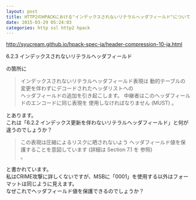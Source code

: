 ```yaml
---
layout: post
title: HTTP2のHPACKにおける"インデックスされないリテラルヘッダフィールド"について
date: 2015-03-29 05:24:03
categories: http ssl http2 hpack
---
```

<!-- {% raw %} -->
<p><a href="http://syucream.github.io/hpack-spec-ja/header-compression-10-ja.html" rel="nofollow">http://syucream.github.io/hpack-spec-ja/header-compression-10-ja.html</a></p>

<p>6.2.3 インデックスされないリテラルヘッダフィールド</p>

<p>の箇所に</p>

<blockquote>
  <p>インデックスされないリテラルヘッダフィールド表現は 動的テーブルの変更を伴わずにデコードされたヘッダリストへの<br>
  ヘッダフィールドの追加を引き起こします。 中継者はこのヘッダフィールドのエンコードに同じ表現を 使用しなければなりません (MUST) 。</p>
</blockquote>

<p>とあります。<br>
これは「6.2.2 インデックス更新を伴わないリテラルヘッダフィールド」と何が違うのでしょうか？</p>

<blockquote>
  <p>この表現は圧縮によるリスクに晒されないよう ヘッダフィールド値を保護することを意図しています (詳細は Section 7.1 を 参照)<br>
  。</p>
</blockquote>

<p>と書かれています。<br>
私はCRIME攻撃に詳しくないですが、MSBに「0001」を使用する以外はフォーマットは同じように見えます。<br>
なぜこれでヘッダフィールド値を保護できるのでしょうか？</p>
<!-- {% endraw %} -->
